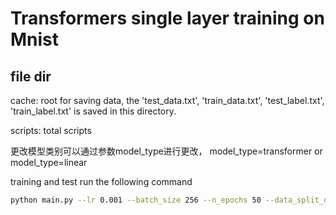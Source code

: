# Transformers single layer training on Mnist

## file dir

cache: root for saving data, the 'test_data.txt', 'train_data.txt', 'test_label.txt', 'train_label.txt' is saved in this directory.

scripts: total scripts

更改模型类别可以通过参数model_type进行更改， model_type=transformer or model_type=linear

training and test run the following command
```bash
python main.py --lr 0.001 --batch_size 256 --n_epochs 50 --data_split_dim 4 --data_dimension 8 --n_heads 1 --model_type transformer
```



